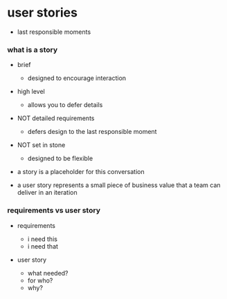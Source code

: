 # user stories

- last responsible moments

### what is a story

- brief
  - designed to encourage interaction

- high level
  - allows you to defer details

- NOT detailed requirements
  - defers design to the last responsible moment

- NOT set in stone
  - designed to be flexible


* a story is a placeholder for this conversation


- a user story represents a small piece of business value that a team can deliver in an iteration

### requirements vs user story

- requirements
  - i need this
  - i need that

- user story
  - what needed?
  - for who?
  - why?
